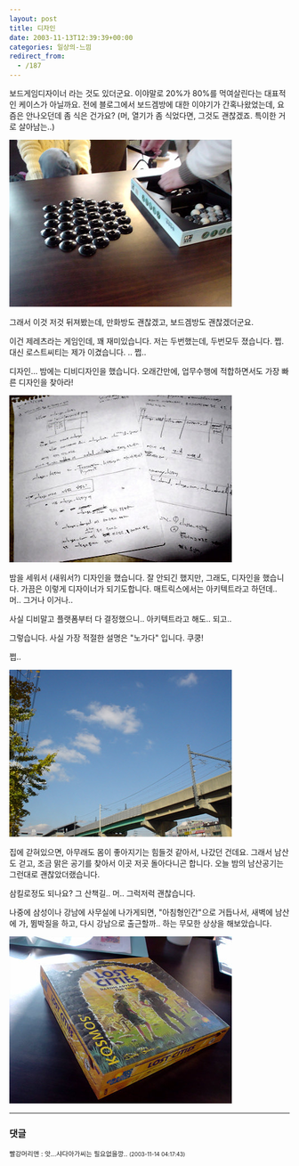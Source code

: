 ```yaml
---
layout: post
title: 디자인
date: 2003-11-13T12:39:39+00:00
categories: 일상의-느낌
redirect_from:
  - /187
---
```


보드게임디자이너 라는 것도 있더군요. 이야말로 20%가 80%를 먹여살린다는 대표적인 케이스가 아닐까요. 전에 블로그에서 보드겜방에 대한 이야기가 간혹나왔었는데, 요즘은 안나오던데 좀 식은 건가요? (머, 열기가 좀 식었다면, 그것도 괜찮겠죠. 특이한 거로 살아남는..)

![ ](/assets/media/logs_archives_DSC02680.jpg)

그래서 이것 저것 뒤져봤는데, 만화방도 괜찮겠고, 보드겜방도 괜찮겠더군요.

이건 제레츠라는 게임인데, 꽤 재미있습니다. 저는 두번했는데, 두번모두 졌습니다. 쩝. 대신 로스트씨티는 제가 이겼습니다. .. 쩝..

 

 

 

디자인... 밤에는 디비디자인을 했습니다. 오래간만에, 업무수행에 적합하면서도 가장 빠른 디자인을 찾아라!

![ ](/assets/media/logs_archives_DSC02674.jpg)

밤을 세워서 (새워서?) 디자인을 했습니다. 잘 안되긴 했지만, 그래도, 디자인을 했습니다. 가끔은 이렇게 디자이너가 되기도합니다. 매트릭스에서는 아키텍트라고 하던데.. 머.. 그거나 이거나..

사실 디비말고 플랫폼부터 다 결정했으니.. 아키텍트라고 해도.. 되고..

그렇습니다. 사실 가장 적절한 설명은 "노가다" 입니다. 쿠쿵!

쩝..

![ ](/assets/media/logs_archives_DSC02675.jpg)

집에 갇혀있으면, 아무래도 몸이 좋아지기는 힘들것 같아서, 나갔던 건데요. 그래서 남산도 걷고, 조금 맑은 공기를 찾아서 이곳 저곳 돌아다니곤 합니다. 오늘 밤의 남산공기는 그런대로 괜찮았더랬습니다.

삼킬로정도 되나요? 그 산책길.. 머.. 그럭저럭 괜찮습니다.

나중에 삼성이나 강남에 사무실에 나가게되면, "아침형인간"으로 거듭나서, 새벽에 남산에 가, 뜀박질을 하고, 다시 강남으로 출근할까.. 하는 무모한 상상을 해보았습니다.

![ ](/assets/media/logs_archives_DSC02678.jpg)

* * *

### 댓글



<!--- cmt:414 --->
<!--- mail: --->
<!--- parent:0 --->

<small class=comment>빨강머리앤 : 앗...샤다아가씨는 필요없을깡.. <small>(2003-11-14 04:17:43)</small></small>

